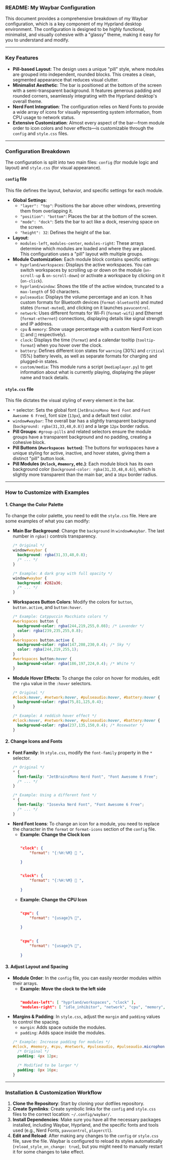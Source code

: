 ### README: My Waybar Configuration

This document provides a comprehensive breakdown of my Waybar configuration, which is a key component of my Hyprland desktop environment. The configuration is designed to be highly functional, minimalist, and visually cohesive with a "glassy" theme, making it easy for you to understand and modify.

-----

### Key Features

  - **Pill-based Layout**: The design uses a unique "pill" style, where modules are grouped into independent, rounded blocks. This creates a clean, segmented appearance that reduces visual clutter.
  - **Minimalist Aesthetic**: The bar is positioned at the bottom of the screen with a semi-transparent background. It features generous padding and rounded corners, seamlessly integrating with the Hyprland desktop's overall theme.
  - **Nerd Font Integration**: The configuration relies on Nerd Fonts to provide a wide array of icons for visually representing system information, from CPU usage to network status.
  - **Extensive Customization**: Almost every aspect of the bar—from module order to icon colors and hover effects—is customizable through the `config` and `style.css` files.

-----

### Configuration Breakdown

The configuration is split into two main files: `config` (for module logic and layout) and `style.css` (for visual appearance).

#### `config` file

This file defines the layout, behavior, and specific settings for each module.

  - **Global Settings**:
      - `"layer": "top"`: Positions the bar above other windows, preventing them from overlapping it.
      - `"position": "bottom"`: Places the bar at the bottom of the screen.
      - `"mode": "dock"`: Sets the bar to act like a dock, reserving space on the screen.
      - `"height": 32`: Defines the height of the bar.
  - **Layout**:
      - `modules-left`, `modules-center`, `modules-right`: These arrays determine which modules are loaded and where they are placed. This configuration uses a "pill" layout with multiple groups.
  - **Module Customization**: Each module block contains specific settings:
      - `hyprland/workspaces`: Displays the active workspaces. You can switch workspaces by scrolling up or down on the module (`on-scroll-up` & `on-scroll-down`) or activate a workspace by clicking on it (`on-click`).
      - `hyprland/window`: Shows the title of the active window, truncated to a `max-length` of 50 characters.
      - `pulseaudio`: Displays the volume percentage and an icon. It has custom formats for Bluetooth devices (`format-bluetooth`) and muted states (`format-muted`), and clicking on it launches `pavucontrol`.
      - `network`: Uses different formats for Wi-Fi (`format-wifi`) and Ethernet (`format-ethernet`) connections, displaying details like signal strength and IP address.
      - `cpu` & `memory`: Show usage percentage with a custom Nerd Font icon (`` and `` respectively).
      - `clock`: Displays the time (`format`) and a calendar tooltip (`tooltip-format`) when you hover over the clock.
      - `battery`: Defines different icon states for `warning` (30%) and `critical` (15%) battery levels, as well as separate formats for charging and plugged-in states.
      - `custom/media`: This module runs a script (`mediaplayer.py`) to get information about what is currently playing, displaying the player name and track details.

#### `style.css` file

This file dictates the visual styling of every element in the bar.

  - `*` selector: Sets the global font (`JetBrainsMono Nerd Font` and `Font Awesome 6 Free`), font size (`13px`), and a default text color.
  - `window#waybar`: The overall bar has a slightly transparent background (`background: rgba(31,33,48,0.8)`) and a large `12px` border radius.
  - **Pill Groups**: `#group-pills` and related selectors ensure the module groups have a transparent background and no padding, creating a cohesive block.
  - **Pill Buttons (`#workspaces button`)**: The buttons for workspaces have a unique styling for active, inactive, and hover states, giving them a distinct "pill" button look.
  - **Pill Modules (`#clock`, `#memory`, etc.)**: Each module block has its own background color (`background-color: rgba(31,33,48,0.6)`), which is slightly more transparent than the main bar, and a `16px` border radius.

-----

### How to Customize with Examples

#### 1\. Change the Color Palette

To change the color palette, you need to edit the `style.css` file. Here are some examples of what you can modify:

  - **Main Bar Background**: Change the `background` in `window#waybar`. The last number in `rgba()` controls transparency.
    ```css
    /* Original */
    window#waybar {
      background: rgba(31,33,48,0.8);
      /* ... */
    }

    /* Example: A dark gray with full opacity */
    window#waybar {
      background: #282a36;
      /* ... */
    }
    ```
  - **Workspaces Button Colors**: Modify the colors for `button`, `button.active`, and `button:hover`.
    ```css
    /* Example: Catppuccin Macchiato colors */
    #workspaces button {
      background-color: rgba(244,219,255,0.08); /* Lavender */
      color: rgba(239,235,255,0.8);
    }
    #workspaces button.active {
      background-color: rgba(147,208,230,0.4); /* Sky */
      color: rgba(244,219,255,1);
    }
    #workspaces button:hover {
      background-color: rgba(186,197,224,0.4); /* White */
    }
    ```
  - **Module Hover Effects**: To change the color on hover for modules, edit the `rgba` value in the `:hover` selectors.
    ```css
    /* Original */
    #clock:hover, #network:hover, #pulseaudio:hover, #battery:hover {
      background-color: rgba(75,81,125,0.4);
    }

    /* Example: A reddish hover effect */
    #clock:hover, #network:hover, #pulseaudio:hover, #battery:hover {
      background-color: rgba(237,135,150,0.4); /* Rosewater */
    }
    ```

#### 2\. Change Icons and Fonts

  - **Font Family**: In `style.css`, modify the `font-family` property in the `*` selector.
    ```css
    /* Original */
    * {
      font-family: "JetBrainsMono Nerd Font", "Font Awesome 6 Free";
      /* ... */
    }

    /* Example: Using a different font */
    * {
      font-family: "Iosevka Nerd Font", "Font Awesome 6 Free";
      /* ... */
    }
    ```
  - **Nerd Font Icons**: To change an icon for a module, you need to replace the character in the `format` or `format-icons` section of the `config` file.
      - **Example: Change the Clock Icon**
        ```json
        
        "clock": {
            "format": "{:%H:%M}  ",
            
        }

        
        "clock": {
            "format": "{:%H:%M}  ", 
            
        }
        ```
      - **Example: Change the CPU Icon**
        ```json
        
        "cpu": {
            "format": "{usage}% ",
            
        }

       
        "cpu": {
            "format": "{usage}% ", 
            
        }
        ```

#### 3\. Adjust Layout and Spacing

  - **Module Order**: In the `config` file, you can easily reorder modules within their arrays.
      - **Example: Move the clock to the left side**
        ```json
        
        "modules-left": [ "hyprland/workspaces", "clock" ],
        "modules-right": [ "idle_inhibitor", "network", "cpu", "memory", "temperature", "backlight", "battery", "tray" ],
        ```
  - **Margins & Padding**: In `style.css`, adjust the `margin` and `padding` values to control the spacing.
      - `margin`: Adds space outside the modules.
      - `padding`: Adds space inside the modules.
    <!-- end list -->
    ```css
    /* Example: Increase padding for modules */
    #clock, #memory, #cpu, #network, #pulseaudio, #pulseaudio.microphone, #backlight, #battery, #tray, #idle_inhibitor, #hyprland-window {
      /* Original */
      padding: 4px 12px;

      /* Modified to be larger */
      padding: 8px 16px;
    }
    ```

-----

### Installation & Customization Workflow

1.  **Clone the Repository**: Start by cloning your dotfiles repository.
2.  **Create Symlinks**: Create symbolic links for the `config` and `style.css` files to the correct location: `~/.config/waybar/`.
3.  **Install Dependencies**: Make sure you have all the necessary packages installed, including Waybar, Hyprland, and the specific fonts and tools used (e.g., Nerd Fonts, `pavucontrol`, `playerctl`).
4.  **Edit and Reload**: After making any changes to the `config` or `style.css` file, save the file. Waybar is configured to reload its styles automatically (`reload_style_on_change: true`), but you might need to manually restart it for some changes to take effect.
